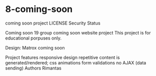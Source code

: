 # 8-coming-soon
coming soon project 
LICENSE Security Status 

Coming soon
19 group coming soon website project
This project is for educational porpuses only. 

Design: Matrox coming soon

Project features
responsive design
repetitive content is generated/rendered;
css animations
form validations
no AJAX (data sending)
Authors
Rimantas
